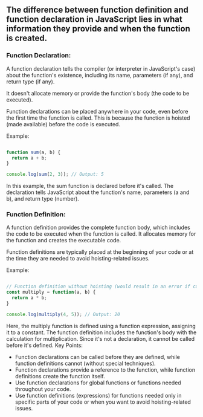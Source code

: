 
## The difference between function definition and function declaration in JavaScript lies in what information they provide and when the function is created.

### Function Declaration:

A function declaration tells the compiler (or interpreter in JavaScript's case) about the function's existence, including its name, parameters (if any), and return type (if any).

It doesn't allocate memory or provide the function's body (the code to be executed).

Function declarations can be placed anywhere in your code, even before the first time the function is called. This is because the function is hoisted (made available) before the code is executed.

Example:


```JavaScript

function sum(a, b) {
  return a + b;
}

console.log(sum(2, 3)); // Output: 5
```

In this example, the sum function is declared before it's called. The declaration tells JavaScript about the function's name, parameters (a and b), and return type (number).

### Function Definition:

A function definition provides the complete function body, which includes the code to be executed when the function is called.
It allocates memory for the function and creates the executable code.

Function definitions are typically placed at the beginning of your code or at the time they are needed to avoid hoisting-related issues.

Example:


```JavaScript

// Function definition without hoisting (would result in an error if called before definition)
const multiply = function(a, b) {
  return a * b;
}

console.log(multiply(4, 5)); // Output: 20
```

Here, the multiply function is defined using a function expression, assigning it to a constant. The function definition includes the function's body with the calculation for multiplication. Since it's not a declaration, it cannot be called before it's defined.
Key Points:
- Function declarations can be called before they are defined, while function definitions cannot (without special techniques).
- Function declarations provide a reference to the function, while function definitions create the function itself.
- Use function declarations for global functions or functions needed throughout your code.
- Use function definitions (expressions) for functions needed only in specific parts of your code or when you want to avoid hoisting-related issues.
